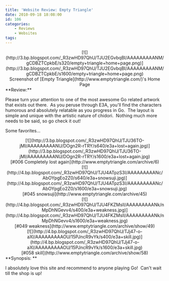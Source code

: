 ```yaml
---
title: 'Website Review: Empty Triangle'
date: 2010-09-18 18:08:00
id: 106
categories:
	- Reviews
	- Websites
tags:
---
```


<div style="text-align: center;"><div style="clear: both; text-align: center;">[![](http://3.bp.blogspot.com/_R3zwHD97QhU/TJU2EGvbqBI/AAAAAAAAANM/gCDBZTCpkbE/s320/empty+triangle+home+page.png)](http://3.bp.blogspot.com/_R3zwHD97QhU/TJU2EGvbqBI/AAAAAAAAANM/gCDBZTCpkbE/s1600/empty+triangle+home+page.png)</div>
</div><div style="text-align: center;">Screenshot of [Empty Triangle](http://www.emptytriangle.com/)'s Home Page</div>
**Review:**

Please turn your attention to one of the most awesome Go related artwork that exists out there.  As you peruse through E3A, you'll find the characters humorous and absolutely relatable as you progress in Go.  The layout is simple and unique with the artistic nature of chidori.  Nothing much more needs to be said, so go check it out!

Some favorites...

<div style="clear: both; text-align: center;">[![](http://3.bp.blogspot.com/_R3zwHD97QhU/TJU36TO-jMI/AAAAAAAAANU/DOgn2R-rTRY/s640/e3a+lost+again.jpg)](http://3.bp.blogspot.com/_R3zwHD97QhU/TJU36TO-jMI/AAAAAAAAANU/DOgn2R-rTRY/s1600/e3a+lost+again.jpg)</div><div style="clear: both; text-align: center;">[#006 Completely lost again](http://www.emptytriangle.com/archive/6)</div><div style="clear: both; text-align: center;">
</div><div style="text-align: center;">[![](http://4.bp.blogspot.com/_R3zwHD97QhU/TJU4ATpzS3I/AAAAAAAAANc/AbOYpgEo2Z0/s640/e3a+snowsuji.jpg)](http://4.bp.blogspot.com/_R3zwHD97QhU/TJU4ATpzS3I/AAAAAAAAANc/AbOYpgEo2Z0/s1600/e3a+snowsuji.jpg)</div><div style="clear: both; text-align: center;">[#045 snowsuji](http://www.emptytriangle.com/archive/45)</div><div style="text-align: center;">[![](http://4.bp.blogspot.com/_R3zwHD97QhU/TJU4FKZMslI/AAAAAAAAANk/nMpDhNGevv4/s400/e3a+weakness.jpg)](http://4.bp.blogspot.com/_R3zwHD97QhU/TJU4FKZMslI/AAAAAAAAANk/nMpDhNGevv4/s1600/e3a+weakness.jpg)</div><div style="clear: both; text-align: center;">[#049 weakness](http://www.emptytriangle.com/archive/show/49)</div><div style="clear: both; text-align: center;">
</div><div style="clear: both; text-align: center;">[![](http://4.bp.blogspot.com/_R3zwHD97QhU/TJj47-o-aXI/AAAAAAAAAOU/15PJncR9vYk/s400/e3a+skill.jpg)](http://4.bp.blogspot.com/_R3zwHD97QhU/TJj47-o-aXI/AAAAAAAAAOU/15PJncR9vYk/s1600/e3a+skill.jpg)</div><div style="text-align: center;">
</div><div style="text-align: center;">[#058 skill](http://www.emptytriangle.com/archive/show/58)</div><div style="text-align: center;">
</div>**Synopsis: **

I absolutely love this site and recommend to anyone playing Go!  Can't wait till the shop is up!